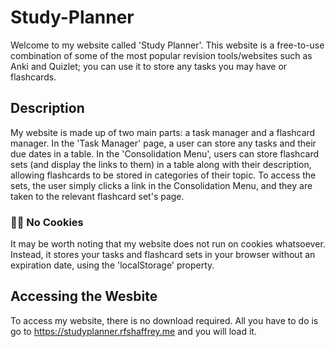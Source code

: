 # Study-Planner

Welcome to my website called 'Study Planner'. This website is a free-to-use combination of some of the most popular revision tools/websites such as Anki and Quizlet; you can use it to store any tasks you may have or flashcards.

## Description

My website is made up of two main parts: a task manager and a flashcard manager. In the 'Task Manager' page, a user can store any tasks and their due dates in a table. In the 'Consolidation Menu', users can store flashcard sets (and display the links to them) in a table along with their description, allowing flashcards to be stored in categories of their topic. To access the sets, the user simply clicks a link in the Consolidation Menu, and they are taken to the relevant flashcard set's page.

  ### 🚫🍪 No Cookies

  It may be worth noting that my website does not run on cookies whatsoever. Instead, it stores your tasks and flashcard sets in your browser without an expiration date, using   the 'localStorage' property.

## Accessing the Wesbite

To access my website, there is no download required. All you have to do is go to https://studyplanner.rfshaffrey.me and you will load it.
